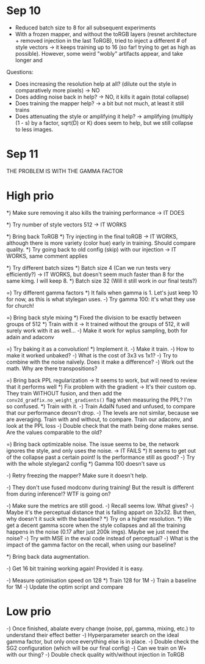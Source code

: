 # Sep 10
- Reduced batch size to 8 for all subsequent experiments
- With a frozen mapper, and without the toRGB layers (resnet architecture + removed injection in the last ToRGB), tried to inject a different # of style vectors
    -> it keeps training up to 16 (so far! trying to get as high as possible). However, some weird "wobly" artifacts appear, and take longer and

Questions:
- Does increasing the resolution help at all? (dilute out the style in comparatively more pixels) -> NO
- Does adding noise back in help? -> NO, it kills it again (total collapse)
- Does training the mapper help? -> a bit but not much, at least it still trains
- Does attenuating the style or amplifying it help? -> amplifying (multiply (1 - s) by a factor, sqrt(D) or K) does seem to help, but we still collapse to less images.


#  Sep 11
THE PROBLEM IS WITH THE GAMMA FACTOR

# High prio

*) Make sure removing it also kills the training performance -> IT DOES

*) Try number of style vectors 512 -> IT WORKS

*) Bring back ToRGB
    *) Try injecting in the final toRGB -> IT WORKS, although there is more variety (color hue) early in training. Should compare quality.
    *) Try going back to old config (skip) with our injection -> IT WORKS, same comment applies

*) Try different batch sizes
    *) Batch size 4 (Can we run tests very efficiently?) -> IT WORKS, but doesn't seem much faster than 8 for the same kimg. I will keep 8.
    *) Batch size 32 (Will it still work in our final tests?)

=) Try different gamma factors
    *) It fails when gamma is 1. Let's just keep 10 for now, as this is what stylegan uses.
    -) Try gamma 100: it's what they use for church!

=) Bring back style mixing 
    *) Fixed the division to be exactly between groups of 512
    *) Train with it -> It trained without the groups of 512, it will surely work with it as well...
    -) Make it work for wplus sampling, both for adain and adaconv

=) Try baking it as a convolution! 
    *) Implement it.
    -) Make it train.
    -) How to make it worked unbaked?
    -) What is the cost of 3x3 vs 1x1?
    -) Try to combine with the noise naïvely. Does it make a difference?
    -) Work out the math. Why are there transpositions?

=) Bring back PPL regularization -> It seems to work, but will need to review that it performs well
    *) Fix problem with the gradient -> It's their custom op. They train WITHOUT fusion, and then add the `conv2d_gradfix.no_weight_gradients()` flag when measuring the PPL? I'm so confused.
    *) Train with it.
    -) Train AdaIN fused and unfused, to compare that our performance deosn't drop.
    -) The levels are not similar, because we are averaging. Train with and without, to compare. Train our adaconv, and look at the PPL loss
    -) Double check that the math being done makes sense. Are the values comparable to the old?

=) Bring back optimizable noise. The issue seems to be, the network ignores the style, and only uses the noise. -> IT FAILS
    *) It seems to get out of the collapse past a certain point! Is the performance still as good?
    -) Try with the whole stylegan2 config
    *) Gamma 100 doesn't save us

-) Retry freezing the mapper? Make sure it doesn't help.

-) They don't use fused modconv during training! But the result is different from during inference!? WTF is going on?

-) Make sure the metrics are still good.
    -) Recall seems low. What gives?
        -) Maybe it's the perceptual distance that is falling appart on 32x32. But then, why doesn't it suck with the baseline?
            *) Try on a higher resolution. 
            *) We get a decent gamma score when the style collapses and all the training happens in the noise (0.17 after just 200k imgs). Maybe we just need the noise?
            -) Try with MSE in the eval code instead of perceptual?
        -) What is the impact of the gamma factor on the recall, when using our baseline?

*) Bring back data augmentation.

-) Get 16 bit training working again! Provided it is easy.

-) Measure optimisation speed on 128 
    *) Train 128 for 1M
    -) Train a baseline for 1M
    -) Update the optim script and compare

# Low prio
-) Once finished, abalate every change (noise, ppl, gamma, mixing, etc.) to understand their effect better
-) Hyperparameter search on the ideal gamma factor, but only once everything else is in place. 
-) Double check the SG2 configuration (which will be our final config)
-) Can we train on W+ with our thing?
-) Double check quality with/without injection in ToRGB 
